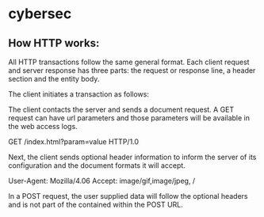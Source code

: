 # cybersec

## How HTTP works:
All HTTP transactions follow the same general format. Each client request and server response has three parts: the request or response line, a header section and the entity body.

The client initiates a transaction as follows:

The client contacts the server and sends a document request. A GET request can have url parameters and those parameters will be available in the web access logs.

GET /index.html?param=value HTTP/1.0

Next, the client sends optional header information to inform the server of its configuration and the document formats it will accept.

User-Agent: Mozilla/4.06 Accept: image/gif,image/jpeg, /

In a POST request, the user supplied data will follow the optional headers and is not part of the contained within the POST URL.
